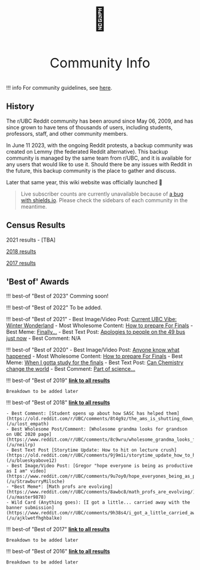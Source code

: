 # 

<p align="center" style="font-size:60px;">🙌</p>
<p align="center" style="font-size:36px;">Community Info</p>

!!! info
    For community guidelines, see [here](./guidelines.md).

## History

The r/UBC Reddit community has been around since May 06, 2009, and has since grown to have tens of thousands of users, including students, professors, staff, and other community members. 

In June 11 2023, with the ongoing Reddit protests, a backup community was created on Lemmy (the federated Reddit alternative). This backup community is managed by the same team from r/UBC, and it is available for any users that would like to use it. Should there be any issues with Reddit in the future, this backup community is the place to gather and discuss. 

Later that same year, this wiki website was officially launched 🥳 


> Live subscriber counts are currently unavailable because of [a bug with shields.io](https://github.com/badges/shields/issues/9817). Please check the sidebars of each community in the meantime.

## Census Results

2021 results - [TBA]

[2018 results](./census/2018.md)

[2017 results](./census/2017.md)

## 'Best of' Awards

!!! best-of "Best of 2023"
    Comming soon!


!!! best-of "Best of 2022"
    To be added.

!!! best-of "Best of 2021"
    - Best Image/Video Post: [Current UBC Vibe: Winter Wonderland](https://www.reddit.com/r/UBC/comments/ljhqrk/current_ubc_vibe_winter_wonderland/)
    - Most Wholesome Content: [How to prepare For Finals](https://www.reddit.com/r/UBC/comments/qxm3z4/how_to_prepare_for_finals/)
    - Best Meme: [Finally...](https://www.reddit.com/r/UBC/comments/ri0hpr/finally/)
    - Best Text Post: [Apologies to people on the 49 bus just now](https://www.reddit.com/r/UBC/comments/qayqad/apologies_to_people_on_the_49_bus_just_now/)
    - Best Comment: N/A

!!! best-of "Best of 2020"
    - Best Image/Video Post: [Anyone know what happened](https://www.reddit.com/r/UBC/comments/jz9spm/anyone_know_what_happened/)
    - Most Wholesome Content: [How to prepare For Finals](https://www.reddit.com/r/UBC/comments/qxm3z4/how_to_prepare_for_finals/)
    - Best Meme: [When I gotta study for the finals](https://www.reddit.com/r/UBC/comments/k08xpc/when_i_gotta_study_for_the_finals/)
    - Best Text Post: [Can Chemistry change the world](https://www.reddit.com/r/UBC/comments/k6y009/can_chemistry_change_the_world/)
    - Best Comment: [Part of science...](https://www.reddit.com/r/UBC/comments/kk7jux/what_happens_if_you_click_the_button/gh0wjh0/?context=3)

!!! best-of "Best of 2019"
    **[link to all results](https://www.reddit.com/r/UBC/comments/epcq9b/best_of_rubc_2019_results/)**

    Breakdown to be added later

!!! best-of "Best of 2018"
    **[link to all results](https://www.reddit.com/r/UBC/comments/afrv3h/rubc_best_of_2018_award_winners/)**

    - Best Comment: [Student opens up about how SASC has helped them](https://old.reddit.com/r/UBC/comments/8t4g9z/the_ams_is_shutting_down_the_sexual_assault/e14vy3i/) (/u/lost_empath) 
    - Best Wholesome Post/Comment: [Wholesome grandma looks for grandson on UBC 2020 page](https://www.reddit.com/r/UBC/comments/8c9wru/wholesome_grandma_looks_for_grandson_on_ubc_2020/) (/u/neilrp)
    - Best Text Post [Storytime Update: How to hit on lecture crush](https://old.reddit.com/r/UBC/comments/9j9m1i/storytime_update_how_to_hit_on_lecture_crush/) (/u/blueskyabove12)
    - Best Image/Video Post: [Gregor "hope everyone is being as productive as I am" video](https://www.reddit.com/r/UBC/comments/9u7oy0/hope_everyones_being_as_productive_as_i_am/) (/u/StrawburryMilsche)
    - *Best Meme*: [Math profs are evolving](https://www.reddit.com/r/UBC/comments/8awbc8/math_profs_are_evolving/) (/u/master9878)
    - Wild Card (Anything goes): [I got a little... carried away with the banner submission](https://www.reddit.com/r/UBC/comments/9h38s4/i_got_a_little_carried_away_with_the_banner/) (/u/ajklwetfhghbalke)

!!! best-of "Best of 2017"
    **[link to all results](https://www.reddit.com/r/UBC/comments/7h0fws/the_2017_rubc_awards_sponsored_by_rbestof2017/)**

    Breakdown to be added later

!!! best-of "Best of 2016"
    **[link to all results](https://www.reddit.com/r/UBC/comments/5k0l1b/the_2016_rubc_awards_sponsored_by_rbestof2016/)**

    Breakdown to be added later